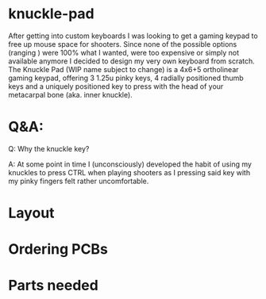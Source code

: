 # knuckle-pad

After getting into custom keyboards I was looking to get a gaming keypad to free up mouse space for shooters. Since none of the possible options (ranging ) were 100% what I wanted, were too expensive or simply not available anymore I decided to design my very own keyboard from scratch.
The Knuckle Pad (WIP name subject to change) is a 4x6+5 ortholinear gaming keypad, offering 3 1.25u pinky keys, 4 radially positioned thumb keys and a uniquely positioned key to press with the head of your metacarpal bone (aka. inner knuckle).


# Q&A:

Q: Why the knuckle key?

A: At some point in time I (unconsciously) developed the habit of using my knuckles to press CTRL when playing shooters as I pressing said key with my pinky fingers felt rather uncomfortable.


[//]: # (Q: How am I gonna flame my team mates with half a keyboard?)

[//]: # (Why the hell do you still use the in-game text chat?)

# Layout

# Ordering PCBs

# Parts needed
